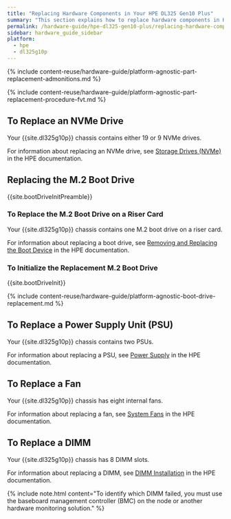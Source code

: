 ```yaml
---
title: "Replacing Hardware Components in Your HPE DL325 Gen10 Plus"
summary: "This section explains how to replace hardware components in HPE DL325 Gen10 Plus nodes."
permalink: /hardware-guide/hpe-dl325-gen10-plus/replacing-hardware-components.html
sidebar: hardware_guide_sidebar
platform:
  - hpe
  - dl325g10p
---
```


{% include content-reuse/hardware-guide/platform-agnostic-part-replacement-admonitions.md %}

{% include content-reuse/hardware-guide/platform-agnostic-part-replacement-procedure-fvt.md %}

## To Replace an NVMe Drive
Your {{site.dl325g10p}} chassis contains either 19 or 9 NVMe drives.

For information about replacing an NVMe drive, see [Storage Drives (NVMe)](https://support.hpe.com/hpesc/public/docDisplay?docId=a00093911en_us&page=GUID-40B992A0-C005-4E07-A725-956FABE3B75D.html) in the HPE documentation.

## Replacing the M.2 Boot Drive
{{site.bootDriveInitPreamble}}

### To Replace the M.2 Boot Drive on a Riser Card
Your {{site.dl325g10p}} chassis contains one M.2 boot drive on a riser card.

For information about replacing a boot drive, see [Removing and Replacing the Boot Device](https://support.hpe.com/hpesc/public/docDisplay?docId=a00093911en_us&page=GUID-E5F5E6D8-BCC3-429D-9180-82E1E1619F38.html) in the HPE documentation.

### To Initialize the Replacement M.2 Boot Drive
{{site.bootDriveInit}}

{% include content-reuse/hardware-guide/platform-agnostic-boot-drive-replacement.md %}

## To Replace a Power Supply Unit (PSU)
Your {{site.dl325g10p}} chassis contains two PSUs.

For information about replacing a PSU, see [Power Supply](https://support.hpe.com/hpesc/public/docDisplay?docId=a00093911en_us&page=GUID-3E577198-D96F-4241-B967-863C824B9383.html) in the HPE documentation.

## To Replace a Fan
Your {{site.dl325g10p}} chassis has eight internal fans.

For information about replacing a fan, see [System Fans](https://support.hpe.com/hpesc/public/docDisplay?docId=a00093911en_us&page=GUID-C061F742-043E-4270-9DC5-FDC3A6D9F166.html) in the HPE documentation.

## To Replace a DIMM
Your {{site.dl325g10p}} chassis has 8 DIMM slots.

For information about replacing a DIMM, see [DIMM Installation](https://support.hpe.com/hpesc/public/docDisplay?docId=sd00002471en_us&page=GUID-79584D31-2CAF-43DE-BCE0-A512AA6155FE.html) in the HPE documentation.

{% include note.html content="To identify which DIMM failed, you must use the baseboard management controller (BMC) on the node or another hardware monitoring solution." %}
